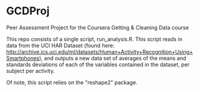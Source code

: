 GCDProj
=======

Peer Assessment Project for the Coursera Getting &amp; Cleaning Data course


This repo consists of a single script, run_analysis.R. This script reads in data from the UCI HAR Dataset (found here: http://archive.ics.uci.edu/ml/datasets/Human+Activity+Recognition+Using+Smartphones), and outputs a new data set of averages of the means and standards deviations of each of the variables contained in the dataset, per subject per activity.

Of note, this script relies on the "reshape2" package.
